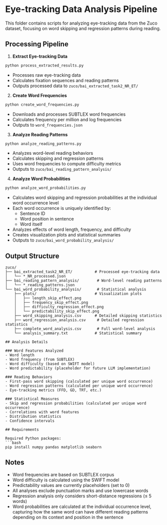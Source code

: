 # Eye-tracking Data Analysis Pipeline

This folder contains scripts for analyzing eye-tracking data from the Zuco dataset, focusing on word skipping and regression patterns during reading.

## Processing Pipeline

1. **Extract Eye-tracking Data**
```bash
python process_extracted_results.py
```
- Processes raw eye-tracking data
- Calculates fixation sequences and reading patterns
- Outputs processed data to `zuco/bai_extracted_task2_NR_ET/`

2. **Create Word Frequencies**
```bash
python create_word_frequencies.py
```
- Downloads and processes SUBTLEX word frequencies
- Calculates frequency per million and log frequencies
- Outputs to `word_frequencies.json`

3. **Analyze Reading Patterns**
```bash
python analyze_reading_patterns.py
```
- Analyzes word-level reading behaviors
- Calculates skipping and regression patterns
- Uses word frequencies to compute difficulty metrics
- Outputs to `zuco/bai_reading_pattern_analysis/`

4. **Analyze Word Probabilities**
```bash
python analyze_word_probabilities.py
```
- Calculates word skipping and regression probabilities at the individual word occurrence level
- Each word occurrence is uniquely identified by:
  - Sentence ID
  - Word position in sentence
  - Word itself
- Analyzes effects of word length, frequency, and difficulty
- Creates visualization plots and statistical summaries
- Outputs to `zuco/bai_word_probability_analysis/`

## Output Structure

```
zuco/
├── bai_extracted_task2_NR_ET/          # Processed eye-tracking data
│   └── *_NR_processed.json
├── bai_reading_pattern_analysis/        # Word-level reading patterns
│   └── *_reading_patterns.json
└── bai_word_probability_analysis/       # Statistical analysis
    ├── plots/                          # Visualization plots
    │   ├── length_skip_effect.png
    │   ├── frequency_skip_effect.png
    │   ├── difficulty_regression_effect.png
    │   └── predictability_skip_effect.png
    ├── word_skipping_analysis.csv      # Detailed skipping statistics
    ├── word_regression_analysis.csv     # Detailed regression statistics
    ├── complete_word_analysis.csv       # Full word-level analysis
    └── analysis_summary.txt            # Statistical summary

## Analysis Details

### Word Features Analyzed
- Word length
- Word frequency (from SUBTLEX)
- Word difficulty (based on SWIFT model)
- Word predictability (placeholder for future LLM implementation)

### Reading Behaviors
- First-pass word skipping (calculated per unique word occurrence)
- Word regression patterns (calculated per unique word occurrence)
- Eye-tracking metrics (FFD, GD, TRT, etc.)

### Statistical Measures
- Skip and regression probabilities (calculated per unique word occurrence)
- Correlations with word features
- Distribution statistics
- Confidence intervals

## Requirements

Required Python packages:
```bash
pip install numpy pandas matplotlib seaborn
```

## Notes

- Word frequencies are based on SUBTLEX corpus
- Word difficulty is calculated using the SWIFT model
- Predictability values are currently placeholders (set to 0)
- All analyses exclude punctuation marks and use lowercase words
- Regression analysis only considers short-distance regressions (≤ 5 words)
- Word probabilities are calculated at the individual occurrence level, capturing how the same word can have different reading patterns depending on its context and position in the sentence 
